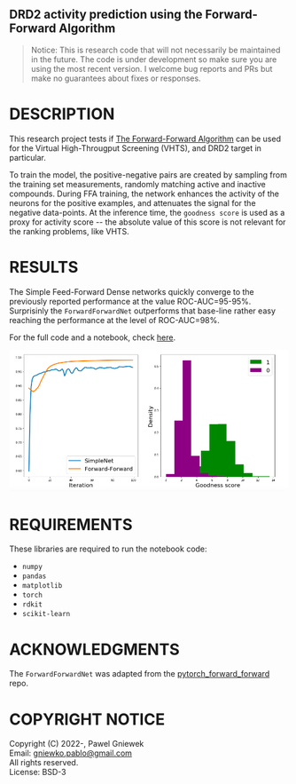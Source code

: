 ## DRD2 activity prediction using the Forward-Forward Algorithm      
>Notice: This is research code that will not necessarily be maintained in the future.
>The code is under development so make sure you are using the most recent version.
>I welcome bug reports and PRs but make no guarantees about fixes or responses.

DESCRIPTION
===========
This research project tests if [The Forward-Forward Algorithm](https://www.cs.toronto.edu/~hinton/FFA13.pdf) can be used for the Virtual High-Througput Screening (VHTS), and DRD2 target in particular.            


To train the model, the positive-negative pairs are created by sampling from the training set measurements, randomly matching active and inactive compounds. During FFA training, the network enhances the activity of the neurons for the positive examples, and attenuates the signal for the negative data-points. At the inference time, the `goodness score` is used as a proxy for activity score -- the absolute value of this score is not relevant for the ranking problems, like VHTS.   


RESULTS   
=======

The Simple Feed-Forward Dense networks quickly converge to the previously reported performance at the value ROC-AUC=95-95%.           
Surprisinly the `ForwardForwardNet` outperforms that base-line rather easy reaching the performance at the level of ROC-AUC=98%.

For the full code and a notebook, check [here](https://github.com/pgniewko/ff_dd/blob/main/FF_DD.ipynb).

![Shells](./assets/results.png)

REQUIREMENTS
============
These libraries are required to run the notebook code:
    
* `numpy`
* `pandas`
* `matplotlib`
* `torch`
* `rdkit`
* `scikit-learn`


ACKNOWLEDGMENTS
===============
The `ForwardForwardNet` was adapted from the [pytorch_forward_forward](https://github.com/mohammadpz/pytorch_forward_forward) repo.        

COPYRIGHT NOTICE
================
Copyright (C) 2022-, Pawel Gniewek            
Email: gniewko.pablo@gmail.com         
All rights reserved.         
License: BSD-3    
